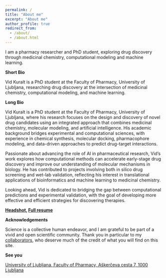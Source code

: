 ```yaml
---
permalink: /
title: "About me"
excerpt: "About me"
author_profile: true
redirect_from: 
  - /about/
  - /about.html
---
```


I am a pharmacy researcher and PhD student, exploring drug discovery through medicinal chemistry, computational modeling and machine learning.

**Short Bio**

Vid Kuralt is a PhD student at the Faculty of Pharmacy, University of Ljubljana, researching drug discovery at the intersection of medicinal chemistry, computational modeling, and machine learning.

**Long Bio**

Vid Kuralt is a PhD student at the Faculty of Pharmacy, University of Ljubljana, where his research focuses on the design and discovery of novel drug candidates using an integrated approach that combines medicinal chemistry, molecular modeling, and artificial intelligence. His academic background bridges experimental and computational sciences, with experience in chemical synthesis, molecular docking, pharmacophore modeling, and data-driven approaches to predict drug-target interactions.

Passionate about advancing the role of AI in pharmaceutical research, Vid’s work explores how computational methods can accelerate early-stage drug discovery and improve our understanding of molecular mechanisms in biology. He has contributed to projects involving both in silico drug screening and wet-lab validation, reflecting his interest in translational applications of bioinformatics and machine learning to medicinal chemistry.

Looking ahead, Vid is dedicated to bridging the gap between computational predictions and experimental validation, with the goal of developing more effective and efficient strategies for discovering therapies.

**[Headshot](images/vk.jpg), [Full resume](https://europa.eu/europass/eportfolio/api/eprofile/shared-profile/vid-kuralt/80926e95-a0fb-4b10-b122-9fffa38aa767?view=html)**

**Acknowledgements**

Science is a collective human endeavor, and I am grateful to be part of a vivid and open scientific community. Thank you in particular to my [collaborators](coauthors.html), who deserve much of the credit of what you will find on this site.

**See you**

[University of Ljubljana, Faculty of Pharmacy, Aškerčeva cesta 7, 1000 Ljubljana](https://maps.app.goo.gl/tSCSwJ3KyXvRrXB19)
